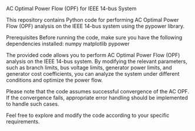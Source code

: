 AC Optimal Power Flow (OPF) for IEEE 14-bus System

This repository contains Python code for performing AC Optimal Power Flow (OPF) analysis on the IEEE 14-bus system using the pypower library.

Prerequisites
Before running the code, make sure you have the following dependencies installed:
numpy
matplotlib
pypower

The provided code allows you to perform AC Optimal Power Flow (OPF) analysis on the IEEE 14-bus system. By modifying the relevant parameters, such as branch limits, bus voltage limits, generator power limits, and generator cost coefficients, you can analyze the system under different conditions and optimize the power flow.

Please note that the code assumes successful convergence of the AC OPF. If the convergence fails, appropriate error handling should be implemented to handle such cases.

Feel free to explore and modify the code according to your specific requirements.
